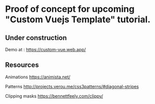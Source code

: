 # Proof of concept for upcoming "Custom Vuejs Template" tutorial.

## Under construction

Demo at : https://custom-vue.web.app/

## Resources
Animations
https://animista.net/

Patterns
http://projects.verou.me/css3patterns/#diagonal-stripes

Clipping masks
https://bennettfeely.com/clippy/
